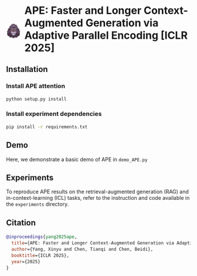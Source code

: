 <h1 style="display: inline-flex; align-items: center; margin: 0;">
  <img src="image/logo.png" width="40" height="40" style="margin-right: 10px; position: relative; top: 5px;">
  APE: Faster and Longer Context-Augmented Generation via Adaptive Parallel Encoding [ICLR 2025]
</h1>





## Installation

### Install APE attention
```bash
python setup.py install
```

### Install experiment dependencies
```bash
pip install -r requirements.txt
```

## Demo

Here, we demonstrate a basic demo of APE in `demo_APE.py`

## Experiments

To reproduce APE results on the retrieval-augmented generation (RAG) and in-context-learning (ICL) tasks, refer to the instruction and code available in the `experiments` directory.


## Citation

```bibtex
@inproceedings{yang2025ape,
  title={APE: Faster and Longer Context-Augmented Generation via Adaptive Parallel Encoding},
  author={Yang, Xinyu and Chen, Tianqi and Chen, Beidi},
  booktitle={ICLR 2025},
  year={2025}
}
```
